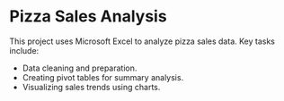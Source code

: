 # Pizza Sales Analysis
This project uses Microsoft Excel to analyze pizza sales data. Key tasks include:
- Data cleaning and preparation.
- Creating pivot tables for summary analysis.
- Visualizing sales trends using charts.
